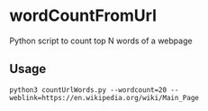 # wordCountFromUrl
Python script to count top N words of a webpage

## Usage ##
````
python3 countUrlWords.py --wordcount=20 --weblink=https://en.wikipedia.org/wiki/Main_Page
````
